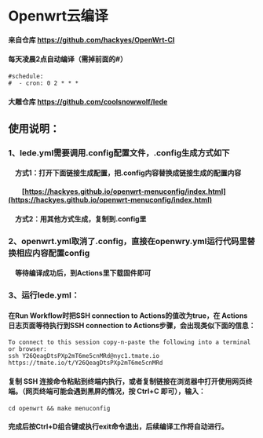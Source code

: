 # Openwrt云编译
#### 来自仓库 https://github.com/hackyes/OpenWrt-CI
#### 每天凌晨2点自动编译（需掉前面的#）
```
#schedule:
#  - cron: 0 2 * * *
```
#### 大雕仓库 https://github.com/coolsnowwolf/lede
## 使用说明：
### 1、lede.yml需要调用.config配置文件，.config生成方式如下
#### &ensp;&ensp;方式1：打开下面链接生成配置，把.config内容替换成链接生成的配置内容
#### &ensp;&ensp;&ensp;&ensp;[https://hackyes.github.io/openwrt-menuconfig/index.html](https://hackyes.github.io/openwrt-menuconfig/index.html)
#### &ensp;&ensp;方式2：用其他方式生成，复制到.config里
### 2、openwrt.yml取消了.config，直接在openwry.yml运行代码里替换相应内容配置config
#### &ensp;&ensp;等待编译成功后，到Actions里下载固件即可
### 3、运行lede.yml：
#### 在Run Workflow时把SSH connection to Actions的值改为true，在 Actions 日志页面等待执行到SSH connection to Actions步骤，会出现类似下面的信息：
```
To connect to this session copy-n-paste the following into a terminal or browser:
ssh Y26QeagDtsPXp2mT6me5cnMRd@nyc1.tmate.io
https://tmate.io/t/Y26QeagDtsPXp2mT6me5cnMRd
```
#### 复制 SSH 连接命令粘贴到终端内执行，或者复制链接在浏览器中打开使用网页终端。（网页终端可能会遇到黑屏的情况，按 Ctrl+C 即可），输入：
`cd openwrt && make menuconfig`
#### 完成后按Ctrl+D组合键或执行exit命令退出，后续编译工作将自动进行。
